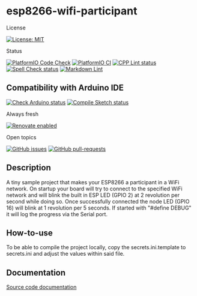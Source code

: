 # esp8266-wifi-participant

License

[![License: MIT](https://img.shields.io/badge/License-MIT-yellow.svg)](https://opensource.org/licenses/MIT)

Status

[![PlatformIO Code Check](https://github.com/TheRealArthurDent/esp8266-wifi-participant/actions/workflows/platformio-check.yaml/badge.svg)](https://github.com/TheRealArthurDent/esp8266-wifi-participant/actions/workflows/platformio-check.yaml)
[![PlatformIO CI](https://github.com/TheRealArthurDent/esp8266-wifi-participant/actions/workflows/platformio-ci.yaml/badge.svg)](https://github.com/TheRealArthurDent/esp8266-wifi-participant/actions/workflows/platformio-ci.yaml)
[![CPP Lint status](https://github.com/TheRealArthurDent/esp8266-wifi-participant/actions/workflows/cpp-lint.yaml/badge.svg)](https://github.com/TheRealArthurDent/esp8266-wifi-participant/actions/workflows/cpp-lint.yaml)
[![Spell Check status](https://github.com/TheRealArthurDent/esp8266-wifi-participant/actions/workflows/spell-check.yaml/badge.svg)](https://github.com/TheRealArthurDent/esp8266-wifi-participant/actions/workflows/spell-check.yaml)
[![Markdown Lint](https://github.com/TheRealArthurDent/esp8266-wifi-participant/actions/workflows/markdown-lint.yaml/badge.svg)](https://github.com/TheRealArthurDent/esp8266-wifi-participant/actions/workflows/markdown-lint.yaml)

## Compatibility with Arduino IDE

[![Check Arduino status](https://github.com/TheRealArthurDent/esp8266-wifi-participant/actions/workflows/check-arduino.yaml/badge.svg)](https://github.com/TheRealArthurDent/esp8266-wifi-participant/actions/workflows/check-arduino.yaml)
[![Compile Sketch status](https://github.com/TheRealArthurDent/esp8266-wifi-participant/actions/workflows/compile-sketch.yaml/badge.svg)](https://github.com/TheRealArthurDent/esp8266-wifi-participant/actions/workflows/compile-sketch.yaml)

Always fresh

[![Renovate enabled](https://img.shields.io/badge/renovate-enabled-brightgreen.svg)](https://renovatebot.com/)

Open topics

[![GitHub issues](https://img.shields.io/github/issues/TheRealArthurDent/esp8266-wifi-participant.svg)](https://GitHub.com/TheRealArthurDent/esp8266-wifi-participant/issues/)
[![GitHub pull-requests](https://img.shields.io/github/issues-pr/TheRealArthurDent/esp8266-wifi-participant.svg)](https://GitHub.com/TheRealArthurDent/esp8266-wifi-participant/pull/)

## Description

A tiny sample project that makes your ESP8266 a participant in a WiFi network.
On startup your board will try to connect to the specified WiFi network and will
blink the built in ESP LED (GPIO 2) at 2 revolution per second while doing so.
Once successfully connected the node LED (GPIO 16) will blink at 1 revolution
per 5 seconds.
If started with "#define DEBUG" it will log the progress via the Serial port.

## How-to-use

To be able to compile the project locally, copy the secrets.ini.template
to secrets.ini and adjust the values within said file.

## Documentation

[Source code documentation](https://therealarthurdent.github.io/esp8266-wifi-participant/index.html)
